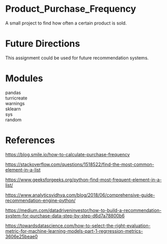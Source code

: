 # Product_Purchase_Frequency
A small project to find how often a certain product is sold.<br>

# Future Directions <br>

This assignment could be used for future recommendation systems.

# Modules

pandas<br>
turricreate<br>
 warnings<br>
 sklearn<br>
 sys<br>
 random<br>
 
 # References
 
 https://blog.smile.io/how-to-calculate-purchase-frequency  <br>
 
 https://stackoverflow.com/questions/1518522/find-the-most-common-element-in-a-list  <br>
  
 https://www.geeksforgeeks.org/python-find-most-frequent-element-in-a-list/  <br>
 
 https://www.analyticsvidhya.com/blog/2018/06/comprehensive-guide-recommendation-engine-python/  <br>
 
 https://medium.com/datadriveninvestor/how-to-build-a-recommendation-system-for-purchase-data-step-by-step-d6d7a78800b6  <br>
 
 https://towardsdatascience.com/how-to-select-the-right-evaluation-metric-for-machine-learning-models-part-1-regrression-metrics-3606e25beae0 <br>
 
 
